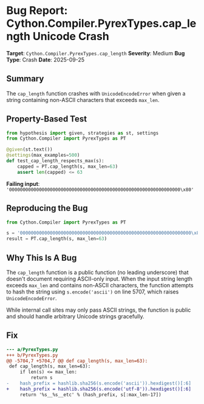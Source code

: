 # Bug Report: Cython.Compiler.PyrexTypes.cap_length Unicode Crash

**Target**: `Cython.Compiler.PyrexTypes.cap_length`
**Severity**: Medium
**Bug Type**: Crash
**Date**: 2025-09-25

## Summary

The `cap_length` function crashes with `UnicodeEncodeError` when given a string containing non-ASCII characters that exceeds `max_len`.

## Property-Based Test

```python
from hypothesis import given, strategies as st, settings
from Cython.Compiler import PyrexTypes as PT

@given(st.text())
@settings(max_examples=500)
def test_cap_length_respects_max(s):
    capped = PT.cap_length(s, max_len=63)
    assert len(capped) <= 63
```

**Failing input**: `'000000000000000000000000000000000000000000000000000000000000000\x80'`

## Reproducing the Bug

```python
from Cython.Compiler import PyrexTypes as PT

s = '000000000000000000000000000000000000000000000000000000000000000\x80'
result = PT.cap_length(s, max_len=63)
```

## Why This Is A Bug

The `cap_length` function is a public function (no leading underscore) that doesn't document requiring ASCII-only input. When the input string length exceeds `max_len` and contains non-ASCII characters, the function attempts to hash the string using `s.encode('ascii')` on line 5707, which raises `UnicodeEncodeError`.

While internal call sites may only pass ASCII strings, the function is public and should handle arbitrary Unicode strings gracefully.

## Fix

```diff
--- a/PyrexTypes.py
+++ b/PyrexTypes.py
@@ -5704,7 +5704,7 @@ def cap_length(s, max_len=63):
 def cap_length(s, max_len=63):
     if len(s) <= max_len:
         return s
-    hash_prefix = hashlib.sha256(s.encode('ascii')).hexdigest()[:6]
+    hash_prefix = hashlib.sha256(s.encode('utf-8')).hexdigest()[:6]
     return '%s__%s__etc' % (hash_prefix, s[:max_len-17])
```